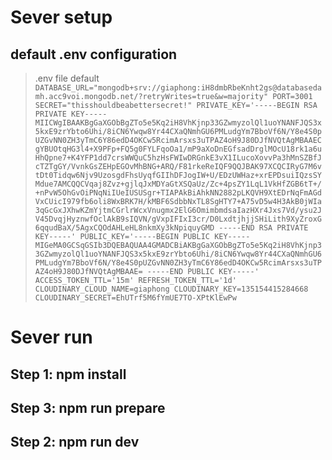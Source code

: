 # Sever setup
## default .env configuration
> .env file default
> `DATABASE_URL="mongodb+srv://giaphong:iH8dmbRbeKnht2gs@databasedamh.acc9voi.mongodb.net/?retryWrites=true&w=majority"
PORT=3001
SECRET="thisshouldbeabettersecret!"
PRIVATE_KEY='-----BEGIN RSA PRIVATE KEY-----
MIICWgIBAAKBgGaXGObBgZTo5e5Kq2iH8VhKjnp33GZwmyzolQl1uoYNANFJQS3x
5kxE9zrYbto6Uhi/8iCN6Ywqw8Yr44CXaQNmhGU6PMLudgYm7BboVf6N/Y8e4S0p
UZGvNN0ZH3yTmC6Y86edD4OKCw5RcimArsxs3uTPAZ4oH9J80DJfNVQtAgMBAAEC
gYBUOtqHG3l4+X9PFp+FQ5g0FYLFqoOa1/mP9aXoDnEGfsadDrglMOcU18rk1a6u
HhQpne7+K4YFP1dd7crsWWQuC5hzHsFWIwDRGnkE3vX1ILucoXovvPa3hMnSZBfJ
cTZTgGY/VvnkGsZEHpEGOvMhBNG+ARQ/F81rkeReIQF9QQJBAK97XCQCIRyG7M6v
tDt0Tidqw6Njv9UzosgdFhsUyqfGIIhDFJogIW+U/EDzUWHaz+xrEPDsuiIQzsSY
Mdue7AMCQQCVqaj8Zvz+gjlqJxMDYaGtXSQaUz/Zc+4psZY1LqL1VkHfZGB6tT+/
+nPvW5OhGvOiPNqNiIUeIUSUSgr+TIAPAkBiAhkNN2882pLKQVH9XtEDrNqFmAGd
VxCUicI979fb6oli8WxBRK7H/kMBF6SdbbNxTL8SgHTY7+A75vD5w4H3AkB0jWIa
3qGcGxJXhwKZmYjtmCGrlrWcxVnugmx2ElG6OmimbmdsaIazHXr4Jxs7Vd/ysu2J
V45DvqjHyznwfOclAkB9sIQVN/gVxpIFIxI3cr/D0LxdtjhjjSHiLith9XyZroxG
6qqudBaX/5AgxCQOdAHLeHL8nkmXy3kNpiquyGMD
-----END RSA PRIVATE KEY-----'
PUBLIC_KEY='-----BEGIN PUBLIC KEY-----
MIGeMA0GCSqGSIb3DQEBAQUAA4GMADCBiAKBgGaXGObBgZTo5e5Kq2iH8VhKjnp3
3GZwmyzolQl1uoYNANFJQS3x5kxE9zrYbto6Uhi/8iCN6Ywqw8Yr44CXaQNmhGU6
PMLudgYm7BboVf6N/Y8e4S0pUZGvNN0ZH3yTmC6Y86edD4OKCw5RcimArsxs3uTP
AZ4oH9J80DJfNVQtAgMBAAE=
-----END PUBLIC KEY-----'
ACCESS_TOKEN_TTL='15m'
REFRESH_TOKEN_TTL='1d'
CLOUDINARY_CLOUD_NAME=giaphong
CLOUDINARY_KEY=135154415284668
CLOUDINARY_SECRET=EhUTrf5M6fYmUE7TO-XPtKlEwPw`

# Sever run
## Step 1: npm install
## Step 3: npm run prepare
## Step 2: npm run dev